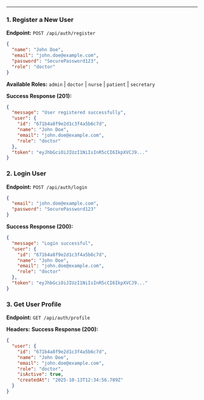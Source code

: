 ---

### 1. Register a New User

**Endpoint:** `POST /api/auth/register`

```json
{
  "name": "John Doe",
  "email": "john.doe@example.com",
  "password": "SecurePassword123",
  "role": "doctor"
}
```

**Available Roles:** `admin` | `doctor` | `nurse` | `patient` | `secretary`

**Success Response (201):**

```json
{
  "message": "User registered successfully",
  "user": {
    "id": "671b4a8f9e2d1c3f4a5b6c7d",
    "name": "John Doe",
    "email": "john.doe@example.com",
    "role": "doctor"
  },
  "token": "eyJhbGciOiJIUzI1NiIsInR5cCI6IkpXVCJ9..."
}
```

### 2. Login User

**Endpoint:** `POST /api/auth/login`

```json
{
  "email": "john.doe@example.com",
  "password": "SecurePassword123"
}
```

**Success Response (200):**

```json
{
  "message": "Login successful",
  "user": {
    "id": "671b4a8f9e2d1c3f4a5b6c7d",
    "name": "John Doe",
    "email": "john.doe@example.com",
    "role": "doctor"
  },
  "token": "eyJhbGciOiJIUzI1NiIsInR5cCI6IkpXVCJ9..."
}
```

### 3. Get User Profile

**Endpoint:** `GET /api/auth/profile`

**Headers:**
**Success Response (200):**

```json
{
  "user": {
    "id": "671b4a8f9e2d1c3f4a5b6c7d",
    "name": "John Doe",
    "email": "john.doe@example.com",
    "role": "doctor",
    "isActive": true,
    "createdAt": "2025-10-13T12:34:56.789Z"
  }
}
```
